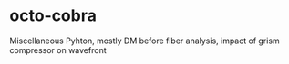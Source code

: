 # octo-cobra
Miscellaneous Pyhton, mostly DM before fiber analysis, impact of grism compressor on wavefront


